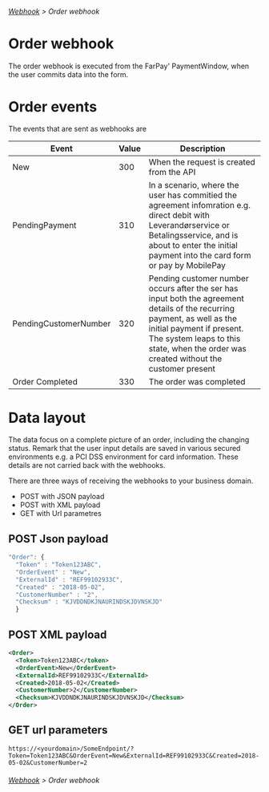 ###### [Webhook](README.md) > Order webhook

# Order webhook
The order webhook is executed from the FarPay' PaymentWindow, when the user commits data into the form.

# Order events
The events that are sent as webhooks are 

| Event          | Value  | Description  |
|----------------|--------|--------------|
| New            |  300  | When the request is created from the API |
| PendingPayment |  310  | In a scenario, where the user has commitied the agreement infomration e.g. direct debit with Leverandørservice or Betalingsservice, and is about to enter the initial payment into the card form or pay by MobilePay |
| PendingCustomerNumber | 320 | Pending customer number occurs after the ser has input both the agreement details of the recurring payment, as well as the initial payment if present. The system leaps to this state, when the order was created without the customer present |
| Order Completed | 330 | The order was completed |


# Data layout
The data focus on a complete picture of an order, including the changing status. Remark that the user input details are saved in various secured environments e.g. a PCI DSS environment for card information. These details are not carried back with the webhooks.

There are three ways of receiving the webhooks to your business domain.
* POST with JSON payload
* POST with XML payload
* GET with Url parametres

## POST Json payload
```JavaScript
"Order": {  
  "Token" : "Token123ABC",  
  "OrderEvent" : "New",
  "ExternalId" : "REF99102933C", 
  "Created" : "2018-05-02",
  "CustomerNumber" : "2",
  "Checksum" : "KJVDDNDKJNAURINDSKJDVNSKJD"
  }
```

## POST XML payload

```XML
<Order>
  <Token>Token123ABC</token>
  <OrderEvent>New</OrderEvent>
  <ExternalId>REF99102933C</ExternalId>
  <Created>2018-05-02</Created>
  <CustomerNumber>2</CustomerNumber>
  <Checksum>KJVDDNDKJNAURINDSKJDVNSKJD</Checksum>
</Order>
```

## GET url parameters

```
https://<yourdomain>/SomeEndpoint/?Token=Token123ABC&OrderEvent=New&ExternalId=REF99102933C&Created=2018-05-02&CustomerNumber=2
```

###### [Webhook](README.md) > Order webhook
